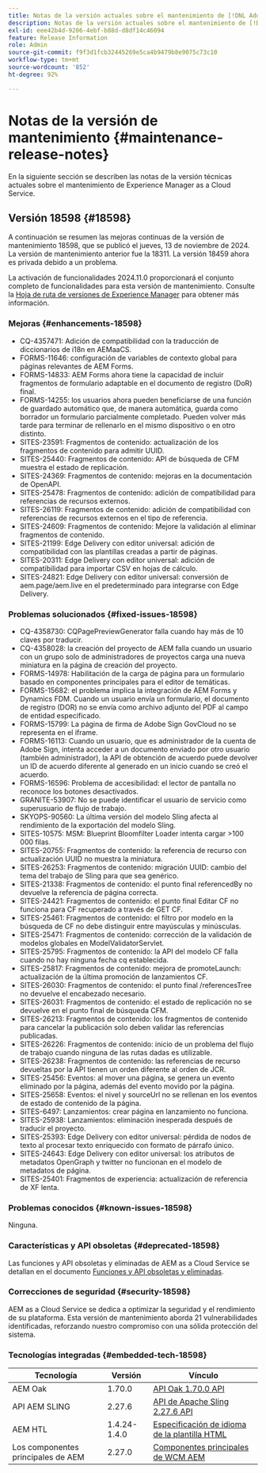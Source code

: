 ```yaml
---
title: Notas de la versión actuales sobre el mantenimiento de [!DNL Adobe Experience Manager] as a Cloud Service.
description: Notas de la versión actuales sobre el mantenimiento de [!DNL Adobe Experience Manager] as a Cloud Service.
exl-id: eee42b4d-9206-4ebf-b88d-d8df14c46094
feature: Release Information
role: Admin
source-git-commit: f9f3d1fcb32445269e5ca4b9479b8e9075c73c10
workflow-type: tm+mt
source-wordcount: '852'
ht-degree: 92%

---
```



# Notas de la versión de mantenimiento {#maintenance-release-notes}

En la siguiente sección se describen las notas de la versión técnicas actuales sobre el mantenimiento de Experience Manager as a Cloud Service.

## Versión 18598 {#18598}

A continuación se resumen las mejoras continuas de la versión de mantenimiento 18598, que se publicó el jueves, 13 de noviembre de 2024. La versión de mantenimiento anterior fue la 18311. La versión 18459 ahora es privada debido a un problema.

La activación de funcionalidades 2024.11.0 proporcionará el conjunto completo de funcionalidades para esta versión de mantenimiento. Consulte la [Hoja de ruta de versiones de Experience Manager](https://experienceleague.adobe.com/es/docs/experience-manager-release-information/aem-release-updates/update-releases-roadmap) para obtener más información.

### Mejoras {#enhancements-18598}

* CQ-4357471: Adición de compatibilidad con la traducción de diccionarios de i18n en AEMaaCS.
* FORMS-11646: configuración de variables de contexto global para páginas relevantes de AEM Forms.
* FORMS-14833: AEM Forms ahora tiene la capacidad de incluir fragmentos de formulario adaptable en el documento de registro (DoR) final.
* FORMS-14255: los usuarios ahora pueden beneficiarse de una función de guardado automático que, de manera automática, guarda como borrador un formulario parcialmente completado. Pueden volver más tarde para terminar de rellenarlo en el mismo dispositivo o en otro distinto. 
* SITES-23591: Fragmentos de contenido: actualización de los fragmentos de contenido para admitir UUID.
* SITES-25440: Fragmentos de contenido: API de búsqueda de CFM muestra el estado de replicación.
* SITES-24369: Fragmentos de contenido: mejoras en la documentación de OpenAPI.
* SITES-25478: Fragmentos de contenido: adición de compatibilidad para referencias de recursos externos.
* SITES-26119: Fragmentos de contenido: adición de compatibilidad con referencias de recursos externos en el tipo de referencia.
* SITES-24609: Fragmentos de contenido: Mejore la validación al eliminar fragmentos de contenido.
* SITES-21199: Edge Delivery con editor universal: adición de compatibilidad con las plantillas creadas a partir de páginas.
* SITES-20311: Edge Delivery con editor universal: adición de compatibilidad para importar CSV en hojas de cálculo.
* SITES-24821: Edge Delivery con editor universal: conversión de aem.page/aem.live en el predeterminado para integrarse con Edge Delivery.

### Problemas solucionados {#fixed-issues-18598}

* CQ-4358730: CQPagePreviewGenerator falla cuando hay más de 10 claves por traducir.
* CQ-4358028: la creación del proyecto de AEM falla cuando un usuario con un grupo solo de administradores de proyectos carga una nueva miniatura en la página de creación del proyecto.
* FORMS-14978: Habilitación de la carga de página para un formulario basado en componentes principales para el editor de temáticas.
* FORMS-15682: el problema implica la integración de AEM Forms y Dynamics FDM. Cuando un usuario envía un formulario, el documento de registro (DOR) no se envía como archivo adjunto del PDF al campo de entidad especificado.
* FORMS-15799: La página de firma de Adobe Sign GovCloud no se representa en el iframe.
* FORMS-16113: Cuando un usuario, que es administrador de la cuenta de Adobe Sign, intenta acceder a un documento enviado por otro usuario (también administrador), la API de obtención de acuerdo puede devolver un ID de acuerdo diferente al generado en un inicio cuando se creó el acuerdo.
* FORMS-16596: Problema de accesibilidad: el lector de pantalla no reconoce los botones desactivados.
* GRANITE-53907: No se puede identificar el usuario de servicio como superusuario de flujo de trabajo.
* SKYOPS-90560: La última versión del modelo Sling afecta al rendimiento de la exportación del modelo Sling.
* SITES-10575: MSM: Blueprint Bloomfilter Loader intenta cargar >100 000 filas.
* SITES-20755: Fragmentos de contenido: la referencia de recurso con actualización UUID no muestra la miniatura.
* SITES-26253: Fragmentos de contenido: migración UUID: cambio del tema del trabajo de Sling para que sea genérico.
* SITES-21338: Fragmentos de contenido: el punto final referencedBy no devuelve la referencia de página correcta.
* SITES-24421: Fragmentos de contenido: el punto final Editar CF no funciona para CF recuperado a través de GET CF.
* SITES-25461: Fragmentos de contenido: el filtro por modelo en la búsqueda de CF no debe distinguir entre mayúsculas y minúsculas.
* SITES-25471: Fragmentos de contenido: corrección de la validación de modelos globales en ModelValidatorServlet.
* SITES-25795: Fragmentos de contenido: la API del modelo CF falla cuando no hay ninguna fecha cq establecida.
* SITES-25817: Fragmentos de contenido: mejora de promoteLaunch: actualización de la última promoción de lanzamientos CF.
* SITES-26030: Fragmentos de contenido: el punto final /referencesTree no devuelve el encabezado necesario.
* SITES-26031: Fragmentos de contenido: el estado de replicación no se devuelve en el punto final de búsqueda CFM.
* SITES-26213: Fragmentos de contenido: los fragmentos de contenido para cancelar la publicación solo deben validar las referencias publicadas.
* SITES-26226: Fragmentos de contenido: inicio de un problema del flujo de trabajo cuando ninguna de las rutas dadas es utilizable.
* SITES-26238: Fragmentos de contenido: las referencias de recurso devueltas por la API tienen un orden diferente al orden de JCR.
* SITES-25456: Eventos: al mover una página, se genera un evento eliminado por la página, además del evento movido por la página.
* SITES-25658: Eventos: el nivel y sourceUrl no se rellenan en los eventos de estado de contenido de la página.
* SITES-6497: Lanzamientos: crear página en lanzamiento no funciona.
* SITES-25938: Lanzamientos: eliminación inesperada después de traducir el proyecto.
* SITES-25393: Edge Delivery con editor universal: pérdida de nodos de texto al procesar texto enriquecido con formato de párrafo único.
* SITES-24643: Edge Delivery con editor universal: los atributos de metadatos OpenGraph y twitter no funcionan en el modelo de metadatos de página.
* SITES-25401: Fragmentos de experiencia: actualización de referencia de XF lenta.

### Problemas conocidos {#known-issues-18598}

Ninguna.

### Características y API obsoletas {#deprecated-18598}

Las funciones y API obsoletas y eliminadas de AEM as a Cloud Service se detallan en el documento [Funciones y API obsoletas y eliminadas](/help/release-notes/deprecated-removed-features.md).

### Correcciones de seguridad {#security-18598}

AEM as a Cloud Service se dedica a optimizar la seguridad y el rendimiento de su plataforma. Esta versión de mantenimiento aborda 21 vulnerabilidades identificadas, reforzando nuestro compromiso con una sólida protección del sistema.

### Tecnologías integradas {#embedded-tech-18598}

| Tecnología | Versión | Vínculo |
|---|---|---|
| AEM Oak | 1.70.0 | [API Oak 1.70.0 API](https://www.javadoc.io/doc/org.apache.jackrabbit/oak-api/1.70.0/index.html) |
| API AEM SLING | 2.27.6 | [API de Apache Sling 2.27.6 API](https://www.javadoc.io/doc/org.apache.sling/org.apache.sling.api/latest/index.html) |
| AEM HTL | 1.4.24-1.4.0 | [Especificación de idioma de la plantilla HTML](https://github.com/adobe/htl-spec) |
| Los componentes principales de AEM | 2.27.0 | [Componentes principales de WCM AEM](https://github.com/adobe/aem-core-wcm-components) |
